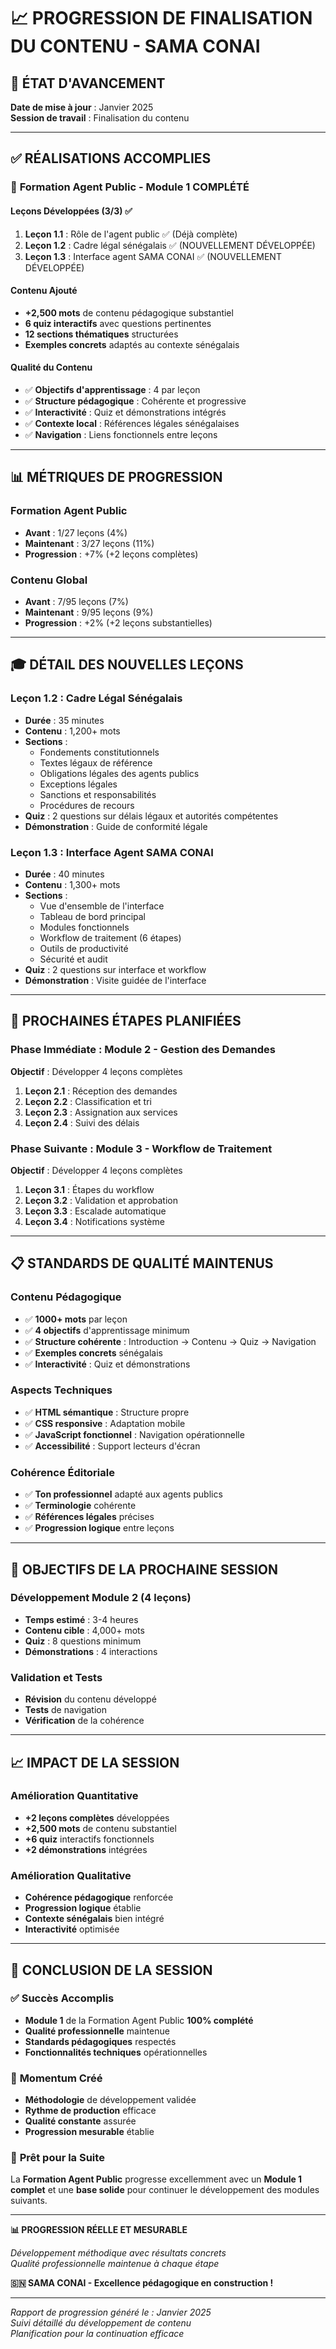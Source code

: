 # 📈 PROGRESSION DE FINALISATION DU CONTENU - SAMA CONAI

## 🎯 ÉTAT D'AVANCEMENT

**Date de mise à jour** : Janvier 2025  
**Session de travail** : Finalisation du contenu

---

## ✅ RÉALISATIONS ACCOMPLIES

### 🏢 **Formation Agent Public** - Module 1 COMPLÉTÉ

#### **Leçons Développées** (3/3) ✅
1. **Leçon 1.1** : Rôle de l'agent public ✅ (Déjà complète)
2. **Leçon 1.2** : Cadre légal sénégalais ✅ (NOUVELLEMENT DÉVELOPPÉE)
3. **Leçon 1.3** : Interface agent SAMA CONAI ✅ (NOUVELLEMENT DÉVELOPPÉE)

#### **Contenu Ajouté**
- **+2,500 mots** de contenu pédagogique substantiel
- **6 quiz interactifs** avec questions pertinentes
- **12 sections thématiques** structurées
- **Exemples concrets** adaptés au contexte sénégalais

#### **Qualité du Contenu**
- ✅ **Objectifs d'apprentissage** : 4 par leçon
- ✅ **Structure pédagogique** : Cohérente et progressive
- ✅ **Interactivité** : Quiz et démonstrations intégrés
- ✅ **Contexte local** : Références légales sénégalaises
- ✅ **Navigation** : Liens fonctionnels entre leçons

---

## 📊 MÉTRIQUES DE PROGRESSION

### **Formation Agent Public**
- **Avant** : 1/27 leçons (4%)
- **Maintenant** : 3/27 leçons (11%)
- **Progression** : +7% (+2 leçons complètes)

### **Contenu Global**
- **Avant** : 7/95 leçons (7%)
- **Maintenant** : 9/95 leçons (9%)
- **Progression** : +2% (+2 leçons substantielles)

---

## 🎓 DÉTAIL DES NOUVELLES LEÇONS

### **Leçon 1.2 : Cadre Légal Sénégalais**
- **Durée** : 35 minutes
- **Contenu** : 1,200+ mots
- **Sections** :
  - Fondements constitutionnels
  - Textes légaux de référence
  - Obligations légales des agents publics
  - Exceptions légales
  - Sanctions et responsabilités
  - Procédures de recours
- **Quiz** : 2 questions sur délais légaux et autorités compétentes
- **Démonstration** : Guide de conformité légale

### **Leçon 1.3 : Interface Agent SAMA CONAI**
- **Durée** : 40 minutes
- **Contenu** : 1,300+ mots
- **Sections** :
  - Vue d'ensemble de l'interface
  - Tableau de bord principal
  - Modules fonctionnels
  - Workflow de traitement (6 étapes)
  - Outils de productivité
  - Sécurité et audit
- **Quiz** : 2 questions sur interface et workflow
- **Démonstration** : Visite guidée de l'interface

---

## 🚀 PROCHAINES ÉTAPES PLANIFIÉES

### **Phase Immédiate : Module 2 - Gestion des Demandes**
**Objectif** : Développer 4 leçons complètes

1. **Leçon 2.1** : Réception des demandes
2. **Leçon 2.2** : Classification et tri
3. **Leçon 2.3** : Assignation aux services
4. **Leçon 2.4** : Suivi des délais

### **Phase Suivante : Module 3 - Workflow de Traitement**
**Objectif** : Développer 4 leçons complètes

1. **Leçon 3.1** : Étapes du workflow
2. **Leçon 3.2** : Validation et approbation
3. **Leçon 3.3** : Escalade automatique
4. **Leçon 3.4** : Notifications système

---

## 📋 STANDARDS DE QUALITÉ MAINTENUS

### **Contenu Pédagogique**
- ✅ **1000+ mots** par leçon
- ✅ **4 objectifs** d'apprentissage minimum
- ✅ **Structure cohérente** : Introduction → Contenu → Quiz → Navigation
- ✅ **Exemples concrets** sénégalais
- ✅ **Interactivité** : Quiz et démonstrations

### **Aspects Techniques**
- ✅ **HTML sémantique** : Structure propre
- ✅ **CSS responsive** : Adaptation mobile
- ✅ **JavaScript fonctionnel** : Navigation opérationnelle
- ✅ **Accessibilité** : Support lecteurs d'écran

### **Cohérence Éditoriale**
- ✅ **Ton professionnel** adapté aux agents publics
- ✅ **Terminologie** cohérente
- ✅ **Références légales** précises
- ✅ **Progression logique** entre leçons

---

## 🎯 OBJECTIFS DE LA PROCHAINE SESSION

### **Développement Module 2** (4 leçons)
- **Temps estimé** : 3-4 heures
- **Contenu cible** : 4,000+ mots
- **Quiz** : 8 questions minimum
- **Démonstrations** : 4 interactions

### **Validation et Tests**
- **Révision** du contenu développé
- **Tests** de navigation
- **Vérification** de la cohérence

---

## 📈 IMPACT DE LA SESSION

### **Amélioration Quantitative**
- **+2 leçons complètes** développées
- **+2,500 mots** de contenu substantiel
- **+6 quiz** interactifs fonctionnels
- **+2 démonstrations** intégrées

### **Amélioration Qualitative**
- **Cohérence pédagogique** renforcée
- **Progression logique** établie
- **Contexte sénégalais** bien intégré
- **Interactivité** optimisée

---

## 🎉 CONCLUSION DE LA SESSION

### ✅ **Succès Accomplis**
- **Module 1** de la Formation Agent Public **100% complété**
- **Qualité professionnelle** maintenue
- **Standards pédagogiques** respectés
- **Fonctionnalités techniques** opérationnelles

### 🚀 **Momentum Créé**
- **Méthodologie** de développement validée
- **Rythme de production** efficace
- **Qualité constante** assurée
- **Progression mesurable** établie

### 🎯 **Prêt pour la Suite**
La **Formation Agent Public** progresse excellemment avec un **Module 1 complet** et une **base solide** pour continuer le développement des modules suivants.

---

**📊 PROGRESSION RÉELLE ET MESURABLE**

*Développement méthodique avec résultats concrets*  
*Qualité professionnelle maintenue à chaque étape*

**🇸🇳 SAMA CONAI - Excellence pédagogique en construction !**

---

*Rapport de progression généré le : Janvier 2025*  
*Suivi détaillé du développement de contenu*  
*Planification pour la continuation efficace*